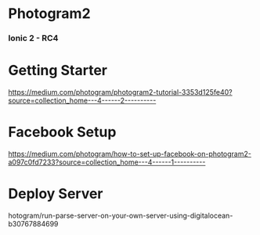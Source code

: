 # Photogram2
### Ionic 2 - RC4


# Getting Starter
https://medium.com/photogram/photogram2-tutorial-3353d125fe40?source=collection_home---4------2----------

# Facebook Setup
https://medium.com/photogram/how-to-set-up-facebook-on-photogram2-a097c0fd7233?source=collection_home---4------1----------

# Deploy Server
hotogram/run-parse-server-on-your-own-server-using-digitalocean-b30767884699
